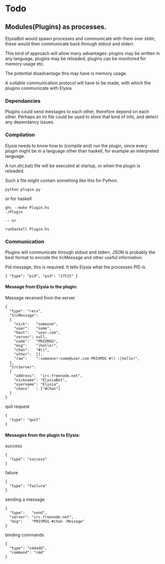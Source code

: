 # Todo

## Modules(Plugins) as processes.
ElysiaBot would spawn processes and communicate with them over stdin, these would then communicate back through stdout and stderr.

This kind of approach will allow many advantages: plugins may be written in any language, plugins may be reloaded, plugins can be monitored for memory usage etc.

The potential disadvantage this may have is memory usage.

A suitable communication protocol will have to be made, with which the plugins communicate with Elysia.

### Dependancies
Plugins could send messages to each other, therefore depend on each other.
Perhaps an ini file could be used to store that kind of info, and detect any dependancy issues.

### Compilation
Elysia needs to know how to (compile and) run the plugin, since every plugin
might be in a language other than haskell, for example an interpreted language.

A run.sh(.bat) file will be executed at startup, or when the plugin is reloaded. 

Such a file might contain something like this for Python.

    python plugin.py
  
or for haskell

    ghc --make Plugin.hs
    ./Plugin
    
    -- or
    
    runhaskell Plugin.hs

### Communication
Plugins will communicate through stdout and stderr, JSON is probably the best
format to encode the IrcMessage and other useful information.

Pid message, this is required. It tells Elysia what the processes PID is.

``{ "type": "pid", "pid": "27515" }``

#### Message from Elysia to the plugin:

Message received from the server
  
    { 
      "type": "recv",
      "IrcMessage": 
      {
        "nick":   "someone",
        "user":   "some",
        "host":   "user.com",
        "server": null,
        "code":   "PRIVMSG",
        "msg":    "|hello!",
        "chan":   "#()",
        "other":  [],
        "raw":    ":someone!~some@user.com PRIVMSG #() :|hello!",
      },
      "IrcServer":
      {
        "address":  "irc.freenode.net",
        "nickname": "ElysiaBot",
        "username": "Elysia",
        "chans"   : ["#chan"]
      }
    }
  
quit request

    {
      "type": "quit"
    }
  
#### Messages from the plugin to Elysia:

success

    {
      "type": "success"
    }

failure

    {
      "type": "failure"
    }

sending a message

    {
      "type":   "send",
      "server": "irc.freenode.net",
      "msg":    "PRIVMSG #chan :Message"
    }
      
binding commands

    {
      "type": "cmdadd",
      "command": "cmd"
    }


  
